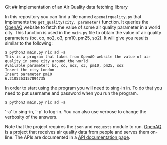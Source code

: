 Git ## Implementation of an Air Quality data fetching library


In this repository you can find a file named ```openairquality.py``` that implements the ```get_quality(city, parameter)``` function. It queries the [OpenAQ](https://openaq.org) website to fetch the value of some air quality parameter in a world city. This function is used in the ```main.py``` file to obtain the value of air quality parameters (bc, co, no2, o3, pm10, pm25, so2).
It will  give you results similar to the following: 

```
$ python3 main.py nic ad -a 
This is a program that takes from OpenAQ website the value of air quality in some city around the world
Available parameter: bc, co, no2, o3, pm10, pm25, so2
Insert the city London
Insert parameter pm10
6.2105263157894735
```
In order to start using the program you will need to sing-in in. To do that you need to put username and password when you run the program. 

```
$ python3 main.py nic ad -a 

```

'-a' to sing-in, '-p' to log-in. You can also use verbose to change the verbosity of the answers. 



Note that the project requires the ```json``` and ```requests``` module to run. [OpenAQ](https://openaq.org/) is a project that receives air quality data from people and serves them on-line. The APIs are documented in a [API documentation page](https://docs.openaq.org/). 